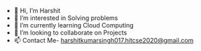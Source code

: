 - 👋 Hi, I’m Harshit  
- 👀 I’m interested in Solving problems
- 🌱 I’m currently learning Cloud Computing
- 💞️ I’m looking to collaborate on Projects
- 📫 Contact Me- harshitkumarsingh017.hitcse2020@gmail.com


<!---
harshit031099/harshit031099 is a ✨ special ✨ repository because its `README.md` (this file) appears on your GitHub profile.
You can click the Preview link to take a look at your changes.
--->
